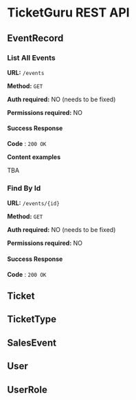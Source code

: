 # TicketGuru REST API

## EventRecord

### List All Events

**URL:** `/events`

**Method:** `GET`

**Auth required:** NO (needs to be fixed)

**Permissions required:** NO

#### Success Response

**Code** : `200 OK`

**Content examples**

TBA

### Find By Id

**URL:** `/events/{id}`

**Method:** `GET`

**Auth required:** NO (needs to be fixed)

**Permissions required:** NO

#### Success Response

**Code** : `200 OK`

## Ticket


## TicketType


## SalesEvent


## User


## UserRole

